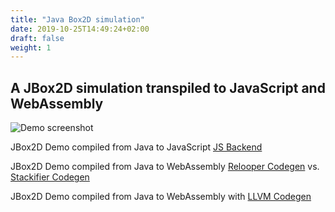 ```yaml
---
title: "Java Box2D simulation"
date: 2019-10-25T14:49:24+02:00
draft: false
weight: 1
---
```


## A JBox2D simulation transpiled to JavaScript and WebAssembly

![Demo screenshot](/Bytecoder/docassets/jbox2ddemo.png)


JBox2D Demo compiled from Java to JavaScript [JS Backend](/Bytecoder/index-js.html)

JBox2D Demo compiled from Java to WebAssembly [Relooper Codegen](/Bytecoder/indexwasm.html) vs. [Stackifier Codegen](/Bytecoder/indexwasm-stackified.html)

JBox2D Demo compiled from Java to WebAssembly with [LLVM Codegen](/Bytecoder/indexwasmllvm.html)
